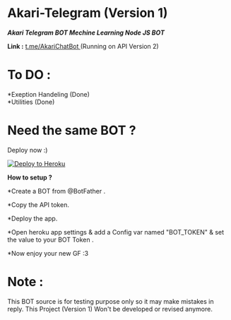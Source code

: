 # Akari-Telegram (Version 1)
<b> <i> Akari Telegram BOT Mechine Learning Node JS BOT </b> </i>

<b> Link :</b> <a href="https://t.me/AkariChatBot"> t.me/AkariChatBot </a> (Running on API Version 2)

# To DO : <br>
*Exeption Handeling (Done) <br>
*Utilities (Done)


# Need the same BOT ?

Deploy now :) 

[![Deploy to Heroku](https://www.herokucdn.com/deploy/button.png)](https://heroku.com/deploy)

<b> How to setup ? </b>

*Create a BOT from @BotFather .

*Copy the API token.

*Deploy the app.

*Open heroku app settings & add a Config var named "BOT_TOKEN" & set the value to your BOT Token .

*Now enjoy your new GF :3

# Note :
This BOT source is for testing purpose only so it may make mistakes in reply.
This Project (Version 1) Won't be developed or revised anymore.
